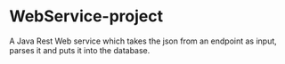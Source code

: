 # WebService-project
A Java Rest Web service which takes the json from an endpoint as input, parses it and puts
 it into the database. 
